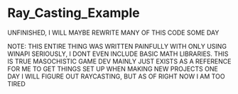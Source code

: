# Ray_Casting_Example
UNFINISHED, I WILL MAYBE REWRITE MANY OF THIS CODE SOME DAY

NOTE: THIS ENTIRE THING WAS WRITTEN PAINFULLY WITH ONLY USING WINAPI
SERIOUSLY, I DONT EVEN INCLUDE BASIC MATH LIBRARIES. THIS IS TRUE MASOCHISTIC GAME DEV
MAINLY JUST EXISTS AS A REFERENCE FOR ME TO GET THINGS SET UP WHEN MAKING NEW PROJECTS
ONE DAY I WILL FIGURE OUT RAYCASTING, BUT AS OF RIGHT NOW I AM TOO TIRED 
